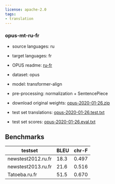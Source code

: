 ```yaml
---
license: apache-2.0
tags:
- translation
---
```


### opus-mt-ru-fr

* source languages: ru
* target languages: fr
*  OPUS readme: [ru-fr](https://github.com/Helsinki-NLP/OPUS-MT-train/blob/master/models/ru-fr/README.md)

*  dataset: opus
* model: transformer-align
* pre-processing: normalization + SentencePiece
* download original weights: [opus-2020-01-26.zip](https://object.pouta.csc.fi/OPUS-MT-models/ru-fr/opus-2020-01-26.zip)
* test set translations: [opus-2020-01-26.test.txt](https://object.pouta.csc.fi/OPUS-MT-models/ru-fr/opus-2020-01-26.test.txt)
* test set scores: [opus-2020-01-26.eval.txt](https://object.pouta.csc.fi/OPUS-MT-models/ru-fr/opus-2020-01-26.eval.txt)

## Benchmarks

| testset               | BLEU  | chr-F |
|-----------------------|-------|-------|
| newstest2012.ru.fr 	| 18.3 	| 0.497 |
| newstest2013.ru.fr 	| 21.6 	| 0.516 |
| Tatoeba.ru.fr 	| 51.5 	| 0.670 |

